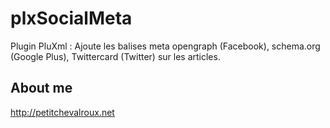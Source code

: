 # plxSocialMeta

Plugin PluXml : Ajoute les balises meta opengraph (Facebook), schema.org (Google Plus), Twittercard (Twitter) sur les articles.

## About me
http://petitchevalroux.net